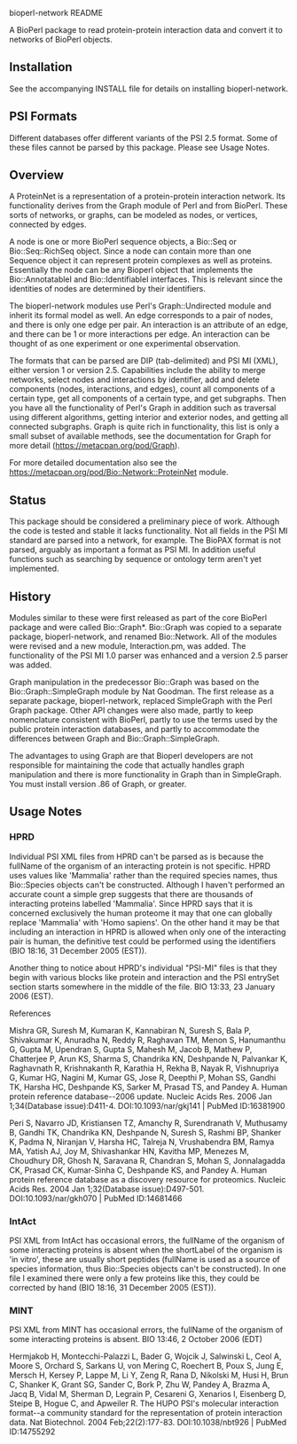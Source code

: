 bioperl-network README

A BioPerl package to read protein-protein interaction data and convert it to networks of BioPerl objects.

## Installation

See the accompanying INSTALL file for details on installing
bioperl-network.


## PSI Formats

Different databases offer different variants of the PSI 2.5 format.
Some of these files cannot be parsed by this package. Please see Usage Notes.

## Overview

A ProteinNet is a representation of a protein-protein interaction network.
Its functionality derives from the Graph module of Perl and from BioPerl.
These sorts of networks, or graphs, can be modeled as nodes, or
vertices, connected by edges.

A node is one or more BioPerl sequence objects, a Bio::Seq or 
Bio::Seq::RichSeq object. Since a node can contain more than one
Sequence object it can represent protein complexes as well as proteins.
Essentially the node can be any Bioperl object that implements the
Bio::AnnotatableI and Bio::IdentifiableI interfaces. This is relevant since the identities of nodes are determined by their identifiers.

The bioperl-network modules use Perl's Graph::Undirected 
module and inherit its formal model as well. An edge corresponds to a 
pair of nodes, and there is only one edge per pair. An interaction is an 
attribute of an edge, and there can be 1 or more interactions per edge.
An interaction can be thought of as one experiment or one experimental 
observation. 

The formats that can be parsed are DIP (tab-delimited) and PSI MI
(XML), either version 1 or version 2.5. Capabilities include the
ability to merge networks, select nodes and interactions by
identifier, add and delete components (nodes, interactions, and
edges), count all components of a certain type, get all components of
a certain type, and get subgraphs. Then you have all the functionality
of Perl's Graph in addition such as traversal using different
algorithms, getting interior and exterior nodes, and getting all connected subgraphs. Graph is quite rich in functionality, this list is only a small subset of available methods, see the documentation for Graph for more detail (https://metacpan.org/pod/Graph).

For more detailed documentation also see the
https://metacpan.org/pod/Bio::Network::ProteinNet module.


## Status

This package should be considered a preliminary piece of
work. Although the code is tested and stable it lacks functionality. Not
all fields in the PSI MI standard are parsed into a network, for example.
The BioPAX format is not parsed, arguably as important a format as
PSI MI. In addition useful functions such as searching by sequence or 
ontology term aren't yet implemented.

## History

Modules similar to these were first released as part of the core BioPerl package
and were called Bio::Graph*. Bio::Graph was copied to a separate package,
bioperl-network, and renamed Bio::Network. All of the modules were
revised and a new module, Interaction.pm, was added. The
functionality of the PSI MI 1.0 parser was enhanced and a version
2.5 parser was added.

Graph manipulation in the predecessor Bio::Graph was based on the 
Bio::Graph::SimpleGraph module by Nat Goodman. The first release as a
separate package, bioperl-network, replaced SimpleGraph with the Perl
Graph package. Other API changes were also made, partly to keep
nomenclature consistent with BioPerl, partly to use the terms used by
the public protein interaction databases, and partly to accommodate the
differences between Graph and Bio::Graph::SimpleGraph.

The advantages to using Graph are that Bioperl developers are not
responsible for maintaining the code that actually handles graph
manipulation and there is more functionality in Graph than in SimpleGraph.
You must install version .86 of Graph, or greater.

## Usage Notes

### HPRD

Individual PSI XML files from HPRD can't be parsed as is because the fullName of the organism of an interacting protein is not specific. HPRD uses values like 'Mammalia' rather than the required species names, thus Bio::Species objects can't be constructed. Although I haven't performed an accurate count a simple grep suggests that there are thousands of interacting proteins labelled 'Mammalia'. Since HPRD says that it is concerned exclusively the human proteome it may that one can globally replace 'Mammalia' with 'Homo sapiens'. On the other hand it may be that including an interaction in HPRD is allowed when only one of the interacting pair is human, the definitive test could be performed using the identifiers (BIO 18:16, 31 December 2005 (EST)).

Another thing to notice about HPRD's individual "PSI-MI" files is that they begin with various blocks like protein and interaction and the PSI entrySet section starts somewhere in the middle of the file. BIO 13:33, 23 January 2006 (EST).

References

Mishra GR, Suresh M, Kumaran K, Kannabiran N, Suresh S, Bala P, Shivakumar K, Anuradha N, Reddy R, Raghavan TM, Menon S, Hanumanthu G, Gupta M, Upendran S, Gupta S, Mahesh M, Jacob B, Mathew P, Chatterjee P, Arun KS, Sharma S, Chandrika KN, Deshpande N, Palvankar K, Raghavnath R, Krishnakanth R, Karathia H, Rekha B, Nayak R, Vishnupriya G, Kumar HG, Nagini M, Kumar GS, Jose R, Deepthi P, Mohan SS, Gandhi TK, Harsha HC, Deshpande KS, Sarker M, Prasad TS, and Pandey A. Human protein reference database--2006 update. Nucleic Acids Res. 2006 Jan 1;34(Database issue):D411-4. DOI:10.1093/nar/gkj141 | PubMed ID:16381900 

Peri S, Navarro JD, Kristiansen TZ, Amanchy R, Surendranath V, Muthusamy B, Gandhi TK, Chandrika KN, Deshpande N, Suresh S, Rashmi BP, Shanker K, Padma N, Niranjan V, Harsha HC, Talreja N, Vrushabendra BM, Ramya MA, Yatish AJ, Joy M, Shivashankar HN, Kavitha MP, Menezes M, Choudhury DR, Ghosh N, Saravana R, Chandran S, Mohan S, Jonnalagadda CK, Prasad CK, Kumar-Sinha C, Deshpande KS, and Pandey A. Human protein reference database as a discovery resource for proteomics. Nucleic Acids Res. 2004 Jan 1;32(Database issue):D497-501. DOI:10.1093/nar/gkh070 | PubMed ID:14681466

### IntAct

PSI XML from IntAct has occasional errors, the fullName of the organism of some interacting proteins is absent when the shortLabel of the organism is 'in vitro', these are usually short peptides (fullName is used as a source of species information, thus Bio::Species objects can't be constructed). In one file I examined there were only a few proteins like this, they could be corrected by hand (BIO 18:16, 31 December 2005 (EST)).

### MINT

PSI XML from MINT has occasional errors, the fullName of the organism of some interacting proteins is absent. BIO 13:46, 2 October 2006 (EDT)

Hermjakob H, Montecchi-Palazzi L, Bader G, Wojcik J, Salwinski L, Ceol A, Moore S, Orchard S, Sarkans U, von Mering C, Roechert B, Poux S, Jung E, Mersch H, Kersey P, Lappe M, Li Y, Zeng R, Rana D, Nikolski M, Husi H, Brun C, Shanker K, Grant SG, Sander C, Bork P, Zhu W, Pandey A, Brazma A, Jacq B, Vidal M, Sherman D, Legrain P, Cesareni G, Xenarios I, Eisenberg D, Steipe B, Hogue C, and Apweiler R. The HUPO PSI's molecular interaction format--a community standard for the representation of protein interaction data. Nat Biotechnol. 2004 Feb;22(2):177-83. DOI:10.1038/nbt926 | PubMed ID:14755292 

